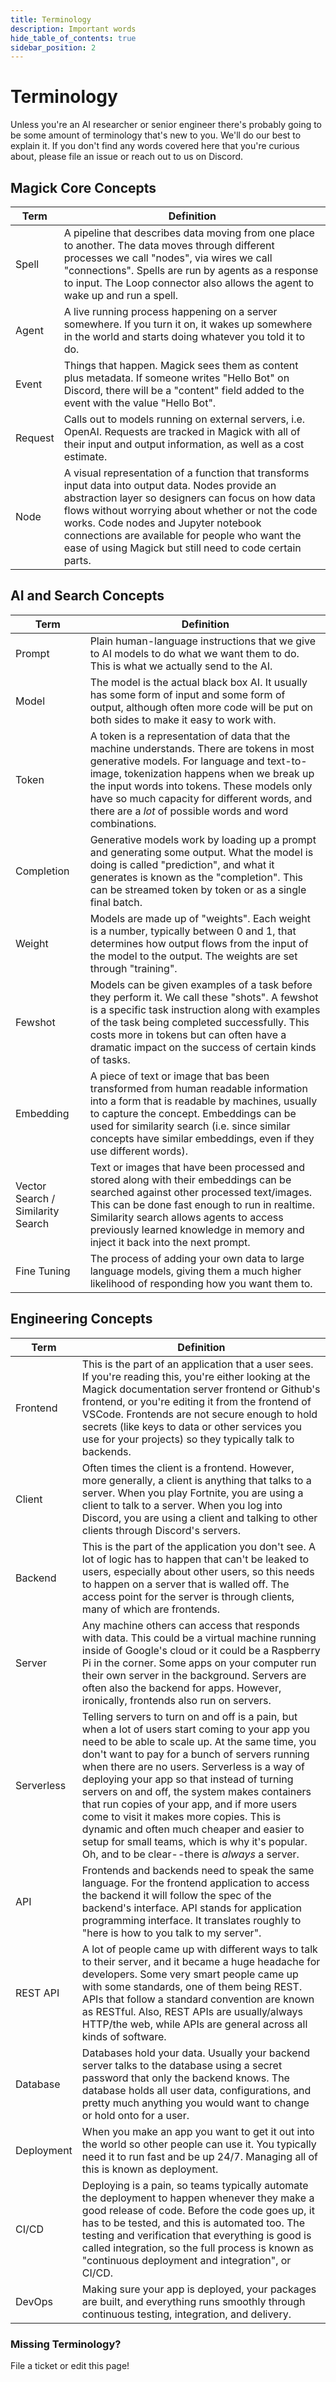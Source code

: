 ```yaml
---
title: Terminology
description: Important words
hide_table_of_contents: true
sidebar_position: 2
---
```


# Terminology

Unless you're an AI researcher or senior engineer there's probably going to be some amount of terminology that's new to you. We'll do our best to explain it. If you don't find any words covered here that you're curious about, please file an issue or reach out to us on Discord.

## Magick Core Concepts

| Term    | Definition                                                                                                                                                                                                                                                                                                                                                        |
| ------- | ----------------------------------------------------------------------------------------------------------------------------------------------------------------------------------------------------------------------------------------------------------------------------------------------------------------------------------------------------------------- |
| Spell   | A pipeline that describes data moving from one place to another. The data moves through different processes we call "nodes", via wires we call "connections". Spells are run by agents as a response to input. The Loop connector also allows the agent to wake up and run a spell.                                                                               |
| Agent   | A live running process happening on a server somewhere. If you turn it on, it wakes up somewhere in the world and starts doing whatever you told it to do.                                                                                                                                                                                                        |
| Event   | Things that happen. Magick sees them as content plus metadata. If someone writes "Hello Bot" on Discord, there will be a "content" field added to the event with the value "Hello Bot".                                                                                                                                                                           |
| Request | Calls out to models running on external servers, i.e. OpenAI. Requests are tracked in Magick with all of their input and output information, as well as a cost estimate.                                                                                                                                                                                          |
| Node    | A visual representation of a function that transforms input data into output data. Nodes provide an abstraction layer so designers can focus on how data flows without worrying about whether or not the code works. Code nodes and Jupyter notebook connections are available for people who want the ease of using Magick but still need to code certain parts. |

## AI and Search Concepts

| Term                              | Definition                                                                                                                                                                                                                                                                                                                                   |
| --------------------------------- | -------------------------------------------------------------------------------------------------------------------------------------------------------------------------------------------------------------------------------------------------------------------------------------------------------------------------------------------- |
| Prompt                            | Plain human-language instructions that we give to AI models to do what we want them to do. This is what we actually send to the AI.                                                                                                                                                                                                          |
| Model                             | The model is the actual black box AI. It usually has some form of input and some form of output, although often more code will be put on both sides to make it easy to work with.                                                                                                                                                            |
| Token                             | A token is a representation of data that the machine understands. There are tokens in most generative models. For language and text-to-image, tokenization happens when we break up the input words into tokens. These models only have so much capacity for different words, and there are a _lot_ of possible words and word combinations. |
| Completion                        | Generative models work by loading up a prompt and generating some output. What the model is doing is called "prediction", and what it generates is known as the "completion". This can be streamed token by token or as a single final batch.                                                                                                |
| Weight                            | Models are made up of "weights". Each weight is a number, typically between 0 and 1, that determines how output flows from the input of the model to the output. The weights are set through "training".                                                                                                                                     |
| Fewshot                           | Models can be given examples of a task before they perform it. We call these "shots". A fewshot is a specific task instruction along with examples of the task being completed successfully. This costs more in tokens but can often have a dramatic impact on the success of certain kinds of tasks.                                        |
| Embedding                         | A piece of text or image that bas been transformed from human readable information into a form that is readable by machines, usually to capture the concept. Embeddings can be used for similarity search (i.e. since similar concepts have similar embeddings, even if they use different words).                                           |
| Vector Search / Similarity Search | Text or images that have been processed and stored along with their embeddings can be searched against other processed text/images. This can be done fast enough to run in realtime. Similarity search allows agents to access previously learned knowledge in memory and inject it back into the next prompt.                               |
| Fine Tuning                       | The process of adding your own data to large language models, giving them a much higher likelihood of responding how you want them to.                                                                                                                                                                                                       |

## Engineering Concepts

| Term       | Definition                                                                                                                                                                                                                                                                                                                                                                                                                                                                                                                                                                                      |
| ---------- | ----------------------------------------------------------------------------------------------------------------------------------------------------------------------------------------------------------------------------------------------------------------------------------------------------------------------------------------------------------------------------------------------------------------------------------------------------------------------------------------------------------------------------------------------------------------------------------------------- |
| Frontend   | This is the part of an application that a user sees. If you're reading this, you're either looking at the Magick documentation server frontend or Github's frontend, or you're editing it from the frontend of VSCode. Frontends are not secure enough to hold secrets (like keys to data or other services you use for your projects) so they typically talk to backends.                                                                                                                                                                                                                      |
| Client     | Often times the client is a frontend. However, more generally, a client is anything that talks to a server. When you play Fortnite, you are using a client to talk to a server. When you log into Discord, you are using a client and talking to other clients through Discord's servers.                                                                                                                                                                                                                                                                                                       |
| Backend    | This is the part of the application you don't see. A lot of logic has to happen that can't be leaked to users, especially about other users, so this needs to happen on a server that is walled off. The access point for the server is through clients, many of which are frontends.                                                                                                                                                                                                                                                                                                           |
| Server     | Any machine others can access that responds with data. This could be a virtual machine running inside of Google's cloud or it could be a Raspberry Pi in the corner. Some apps on your computer run their own server in the background. Servers are often also the backend for apps. However, ironically, frontends also run on servers.                                                                                                                                                                                                                                                        |
| Serverless | Telling servers to turn on and off is a pain, but when a lot of users start coming to your app you need to be able to scale up. At the same time, you don't want to pay for a bunch of servers running when there are no users. Serverless is a way of deploying your app so that instead of turning servers on and off, the system makes containers that run copies of your app, and if more users come to visit it makes more copies. This is dynamic and often much cheaper and easier to setup for small teams, which is why it's popular. Oh, and to be clear--there is _always_ a server. |
| API        | Frontends and backends need to speak the same language. For the frontend application to access the backend it will follow the spec of the backend's interface. API stands for application programming interface. It translates roughly to "here is how to you talk to my server".                                                                                                                                                                                                                                                                                                               |
| REST API   | A lot of people came up with different ways to talk to their server, and it became a huge headache for developers. Some very smart people came up with some standards, one of them being REST. APIs that follow a standard convention are known as RESTful. Also, REST APIs are usually/always HTTP/the web, while APIs are general across all kinds of software.                                                                                                                                                                                                                               |
| Database   | Databases hold your data. Usually your backend server talks to the database using a secret password that only the backend knows. The database holds all user data, configurations, and pretty much anything you would want to change or hold onto for a user.                                                                                                                                                                                                                                                                                                                                   |
| Deployment | When you make an app you want to get it out into the world so other people can use it. You typically need it to run fast and be up 24/7. Managing all of this is known as deployment.                                                                                                                                                                                                                                                                                                                                                                                                           |
| CI/CD      | Deploying is a pain, so teams typically automate the deployment to happen whenever they make a good release of code. Before the code goes up, it has to be tested, and this is automated too. The testing and verification that everything is good is called integration, so the full process is known as "continuous deployment and integration", or CI/CD.                                                                                                                                                                                                                                    |
| DevOps     | Making sure your app is deployed, your packages are built, and everything runs smoothly through continuous testing, integration, and delivery.                                                                                                                                                                                                                                                                                                                                                                                                                                                  |

### Missing Terminology?

File a ticket or edit this page!
